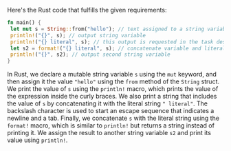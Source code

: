 Here's the Rust code that fulfills the given requirements:
```rust
fn main() {
 let mut s = String::from("hello"); // text assigned to a string variable
 println!("{}", s); // output string variable
 println!("{} literal", s); // this output is requested in the task description
 let s2 = format!("{} literal", s); // concatenate variable and literal, assign result to another string variable
 println!("{}", s2); // output second string variable
}
```
In Rust, we declare a mutable string variable `s` using the `mut` keyword, and then assign it the value `"hello"` using the `from` method of the `String` struct. We print the value of `s` using the `println!` macro, which prints the value of the expression inside the curly braces.
We also print a string that includes the value of `s` by concatenating it with the literal string `" literal"`. The backslash character is used to start an escape sequence that indicates a newline and a tab.
Finally, we concatenate `s` with the literal string using the `format!` macro, which is similar to `println!` but returns a string instead of printing it. We assign the result to another string variable `s2` and print its value using `println!`.

